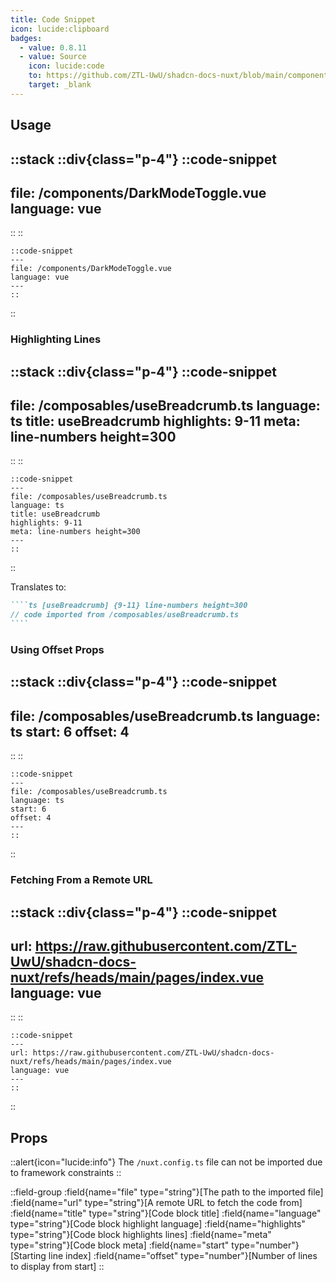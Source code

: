 ```yaml
---
title: Code Snippet
icon: lucide:clipboard
badges:
  - value: 0.8.11
  - value: Source
    icon: lucide:code
    to: https://github.com/ZTL-UwU/shadcn-docs-nuxt/blob/main/components/content/CodeSnippet.vue
    target: _blank
---
```


## Usage

::stack
::div{class="p-4"}
  ::code-snippet
  ---
  file: /components/DarkModeToggle.vue
  language: vue
  ---
  ::
::
```mdc
::code-snippet
---
file: /components/DarkModeToggle.vue
language: vue
---
::
```
::

### Highlighting Lines

::stack
::div{class="p-4"}
  ::code-snippet
  ---
  file: /composables/useBreadcrumb.ts
  language: ts
  title: useBreadcrumb
  highlights: 9-11
  meta: line-numbers height=300
  ---
  ::
::
```mdc
::code-snippet
---
file: /composables/useBreadcrumb.ts
language: ts
title: useBreadcrumb
highlights: 9-11
meta: line-numbers height=300
---
::
```
::

Translates to:

`````md
````ts [useBreadcrumb] {9-11} line-numbers height=300
// code imported from /composables/useBreadcrumb.ts
````
`````

### Using Offset Props

::stack
::div{class="p-4"}
  ::code-snippet
  ---
  file: /composables/useBreadcrumb.ts
  language: ts
  start: 6
  offset: 4
  ---
  ::
::
```mdc
::code-snippet
---
file: /composables/useBreadcrumb.ts
language: ts
start: 6
offset: 4
---
::
```
::

### Fetching From a Remote URL

::stack
::div{class="p-4"}
  ::code-snippet
  ---
  url: https://raw.githubusercontent.com/ZTL-UwU/shadcn-docs-nuxt/refs/heads/main/pages/index.vue
  language: vue
  ---
  ::
::
```mdc
::code-snippet
---
url: https://raw.githubusercontent.com/ZTL-UwU/shadcn-docs-nuxt/refs/heads/main/pages/index.vue
language: vue
---
::
```
::

## Props

::alert{icon="lucide:info"}
The `/nuxt.config.ts` file can not be imported due to framework constraints
::

::field-group
  :field{name="file" type="string"}[The path to the imported file]
  :field{name="url" type="string"}[A remote URL to fetch the code from]
  :field{name="title" type="string"}[Code block title]
  :field{name="language" type="string"}[Code block highlight language]
  :field{name="highlights" type="string"}[Code block highlights lines]
  :field{name="meta" type="string"}[Code block meta]
  :field{name="start" type="number"}[Starting line index]
  :field{name="offset" type="number"}[Number of lines to display from start]
::
